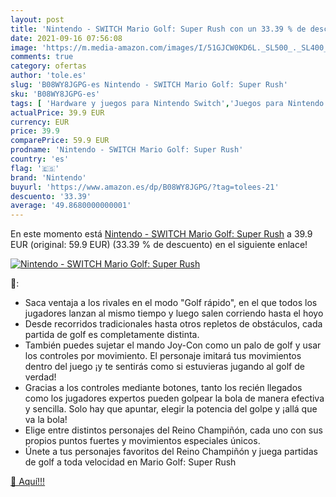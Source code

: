 ```yaml
---
layout: post
title: 'Nintendo - SWITCH Mario Golf: Super Rush con un 33.39 % de descuento'
date: 2021-09-16 07:56:08
image: 'https://m.media-amazon.com/images/I/51GJCW0KD6L._SL500_._SL400_.jpg'
comments: true
category: ofertas
author: 'tole.es'
slug: 'B08WY8JGPG-es Nintendo - SWITCH Mario Golf: Super Rush'
sku: 'B08WY8JGPG-es'
tags: [ 'Hardware y juegos para Nintendo Switch','Juegos para Nintendo Switch','Videojuegos','nintendo', ]
actualPrice: 39.9 EUR
currency: EUR
price: 39.9
comparePrice: 59.9 EUR
prodname: 'Nintendo - SWITCH Mario Golf: Super Rush'
country: 'es'
flag: '🇪🇸'
brand: 'Nintendo'
buyurl: 'https://www.amazon.es/dp/B08WY8JGPG/?tag=tolees-21'
descuento: '33.39'
average: '49.8680000000001'
---
```


En este momento está [Nintendo - SWITCH Mario Golf: Super Rush](https://www.amazon.es/dp/B08WY8JGPG/?tag=tolees-21) a 39.9 EUR (original: 59.9 EUR) (33.39 %  de descuento) en el siguiente enlace!

[![Nintendo - SWITCH Mario Golf: Super Rush](https://m.media-amazon.com/images/I/51GJCW0KD6L._SL500_._SL400_.jpg)](https://www.amazon.es/dp/B08WY8JGPG/?tag=tolees-21)

🔎:

- Saca ventaja a los rivales en el modo "Golf rápido", en el que todos los jugadores lanzan al mismo tiempo y luego salen corriendo hasta el hoyo
- Desde recorridos tradicionales hasta otros repletos de obstáculos, cada partida de golf es completamente distinta.
- También puedes sujetar el mando Joy-Con como un palo de golf y usar los controles por movimiento. El personaje imitará tus movimientos dentro del juego ¡y te sentirás como si estuvieras jugando al golf de verdad!
- Gracias a los controles mediante botones, tanto los recién llegados como los jugadores expertos pueden golpear la bola de manera efectiva y sencilla. Solo hay que apuntar, elegir la potencia del golpe y ¡allá que va la bola!
- Elige entre distintos personajes del Reino Champiñón, cada uno con sus propios puntos fuertes y movimientos especiales únicos.
- Únete a tus personajes favoritos del Reino Champiñón y juega partidas de golf a toda velocidad en Mario Golf: Super Rush

[🛒 Aquí!!!](https://www.amazon.es/dp/B08WY8JGPG/?tag=tolees-21)
